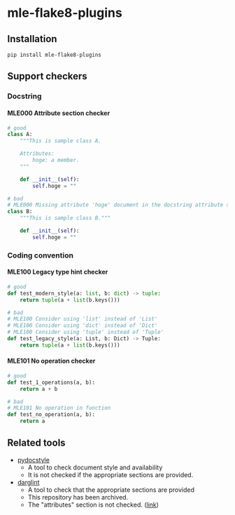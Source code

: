 # mle-flake8-plugins

## Installation

```
pip install mle-flake8-plugins
```

## Support checkers

### Docstring

#### MLE000 Attribute section checker

```py
# good
class A:
    """This is sample class A.

    Attributes:
        hoge: a member.
    """

    def __init__(self):
        self.hoge = ""

# bad
# MLE000 Missing attribute 'hoge' document in the docstring attribute section
class B:
    """This is sample class B."""

    def __init__(self):
        self.hoge = ""

```

### Coding convention

#### MLE100 Legacy type hint checker

```py
# good
def test_modern_style(a: list, b: dict) -> tuple:
    return tuple(a + list(b.keys()))

# bad
# MLE100 Consider using 'list' instead of 'List'
# MLE100 Consider using 'dict' instead of 'Dict'
# MLE100 Consider using 'tuple' instead of 'Tuple'
def test_legacy_style(a: List, b: Dict) -> Tuple:
    return tuple(a + list(b.keys()))
```

#### MLE101 No operation checker

```py
# good
def test_1_operations(a, b):
    return a + b

# bad
# MLE101 No operation in function
def test_no_operation(a, b):
    return a
```

## Related tools
* [pydocstyle](https://github.com/PyCQA/pydocstyle)
  * A tool to check document style and availability
  * It is not checked if the appropriate sections are provided.
* [darglint](https://github.com/terrencepreilly/darglint)
  * A tool to check that the appropriate sections are provided
  * This repository has been archived.
  * The "attributes" section is not checked. ([link](https://github.com/terrencepreilly/darglint/issues/25))
